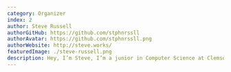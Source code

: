 ```yaml
---
category: Organizer
index: 2
author: Steve Russell
authorGitHub: https://github.com/stphnrssll
authorAvatar: https://github.com/stphnrssll.png
authorWebsite: http://steve.works/
featuredImage: ./steve-russell.png
description: Hey, I’m Steve, I’m a junior in Computer Science at Clemson and I’ll be helping students learn JavaScript and React. I’m excited to help students build their dream projects the same way I built mine!
---
```

